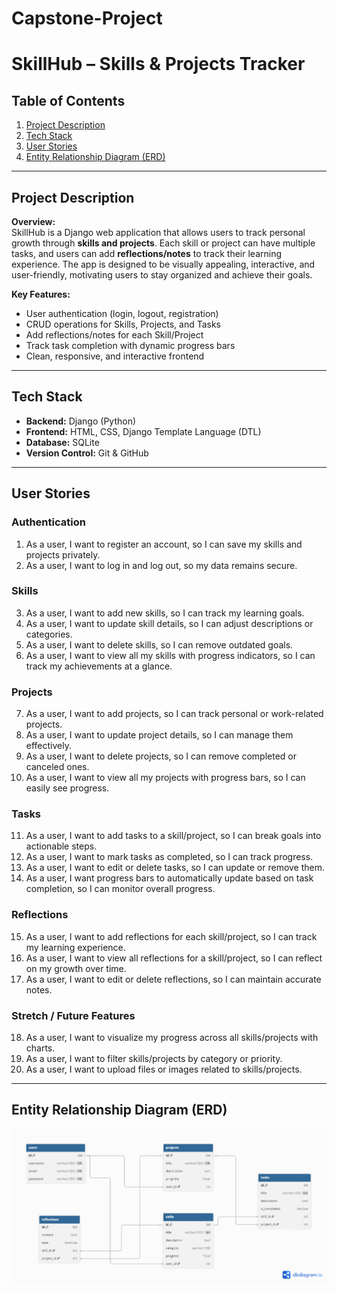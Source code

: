 # Capstone-Project
# SkillHub – Skills & Projects Tracker

## Table of Contents
1. [Project Description](#project-description)
2. [Tech Stack](#tech-stack)
3. [User Stories](#user-stories)
4. [Entity Relationship Diagram (ERD)](#entity-relationship-diagram-erd)
---

## Project Description
**Overview:**  
SkillHub is a Django web application that allows users to track personal growth through **skills and projects**. Each skill or project can have multiple tasks, and users can add **reflections/notes** to track their learning experience. The app is designed to be visually appealing, interactive, and user-friendly, motivating users to stay organized and achieve their goals.  

**Key Features:**  
- User authentication (login, logout, registration)  
- CRUD operations for Skills, Projects, and Tasks  
- Add reflections/notes for each Skill/Project  
- Track task completion with dynamic progress bars  
- Clean, responsive, and interactive frontend  

---

## Tech Stack
- **Backend:** Django (Python)  
- **Frontend:** HTML, CSS, Django Template Language (DTL)  
- **Database:** SQLite  
- **Version Control:** Git & GitHub  

---

## User Stories

### Authentication
1. As a user, I want to register an account, so I can save my skills and projects privately.  
2. As a user, I want to log in and log out, so my data remains secure.  

### Skills
3. As a user, I want to add new skills, so I can track my learning goals.  
4. As a user, I want to update skill details, so I can adjust descriptions or categories.  
5. As a user, I want to delete skills, so I can remove outdated goals.  
6. As a user, I want to view all my skills with progress indicators, so I can track my achievements at a glance.  

### Projects
7. As a user, I want to add projects, so I can track personal or work-related projects.  
8. As a user, I want to update project details, so I can manage them effectively.  
9. As a user, I want to delete projects, so I can remove completed or canceled ones.  
10. As a user, I want to view all my projects with progress bars, so I can easily see progress.  

### Tasks
11. As a user, I want to add tasks to a skill/project, so I can break goals into actionable steps.  
12. As a user, I want to mark tasks as completed, so I can track progress.  
13. As a user, I want to edit or delete tasks, so I can update or remove them.  
14. As a user, I want progress bars to automatically update based on task completion, so I can monitor overall progress.  

### Reflections
15. As a user, I want to add reflections for each skill/project, so I can track my learning experience.  
16. As a user, I want to view all reflections for a skill/project, so I can reflect on my growth over time.  
17. As a user, I want to edit or delete reflections, so I can maintain accurate notes.  

### Stretch / Future Features
18. As a user, I want to visualize my progress across all skills/projects with charts.  
19. As a user, I want to filter skills/projects by category or priority.  
20. As a user, I want to upload files or images related to skills/projects.  

---
## Entity Relationship Diagram (ERD)

![SkillHub ERD](assets/erd.png)